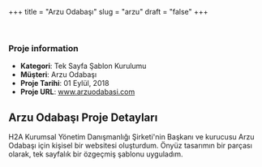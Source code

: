 +++
title = "Arzu Odabaşı"
slug = "arzu"
draft = "false"
+++


<!-- ======= Portfolio Details Section ======= -->
<section class="portfolio-details">
<div class="container">

<div class="portfolio-details-container">

<div class="owl-carousel portfolio-details-carousel">
        <img src="/images/portfolio/arzu.jpg" class="img-fluid" alt="">
        <img src="/images/portfolio/arzu-1.jpg" class="img-fluid" alt="">
        <img src="/images/portfolio/arzu-2.jpg" class="img-fluid" alt="">
</div>

<div class="portfolio-info">
        <h3>Proje information</h3>
        <ul>
          <li><strong>Kategori</strong>: Tek Sayfa Şablon Kurulumu</li>
          <li><strong>Müşteri</strong>: Arzu Odabaşı</li>
          <li><strong>Proje Tarihi</strong>: 01 Eylül, 2018</li>
          <li><strong>Proje URL</strong>: <a href="http://www.arzuodabasi.com/">www.arzuodabasi.com</a></li>
        </ul>
</div>

</div>

<div class="portfolio-description">
     <h2>Arzu Odabaşı Proje Detayları</h2>
          <p>
          H2A Kurumsal Yönetim Danışmanlığı Şirketi'nin Başkanı ve kurucusu Arzu Odabaşı için kişisel bir websitesi oluşturdum. Önyüz tasarımın bir parçası olarak, tek sayfalık bir özgeçmiş şablonu uyguladım. </p>

</div>
</div>
</section><!-- End Portfolio Details Section -->
